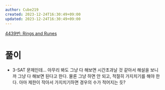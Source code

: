 ```yaml
---
author: Cube219
created: 2023-12-24T16:30:49+09:00
updated: 2023-12-24T16:30:49+09:00
---
```


[4439번: Rings and Runes](https://www.acmicpc.net/problem/4439)

# 풀이

* 3-SAT 문제인데... 아무리 봐도 그냥 다 해보면 시간초과날 것 같아서 해설을 보니까 그냥 다 해보면 된다고 한다. 물론 그냥 하면 안 되고, 적절히 가지치기를 해야 한다. 아마 제한이 작아서 가지치기하면 경우의 수가 적어지는 듯?
